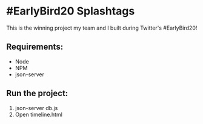 # #EarlyBird20 Splashtags 
This is the winning project my team and I built during Twitter's #EarlyBird20!

## Requirements: 
  - Node 
  - NPM
  - json-server
  
  ## Run the project: 
  1. json-server db.js
  2. Open timeline.html
